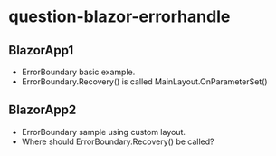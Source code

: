 # question-blazor-errorhandle

## BlazorApp1

* ErrorBoundary basic example.
* ErrorBoundary.Recovery() is called MainLayout.OnParameterSet()

## BlazorApp2

* ErrorBoundary sample using custom layout.
* Where should ErrorBoundary.Recovery() be called?
